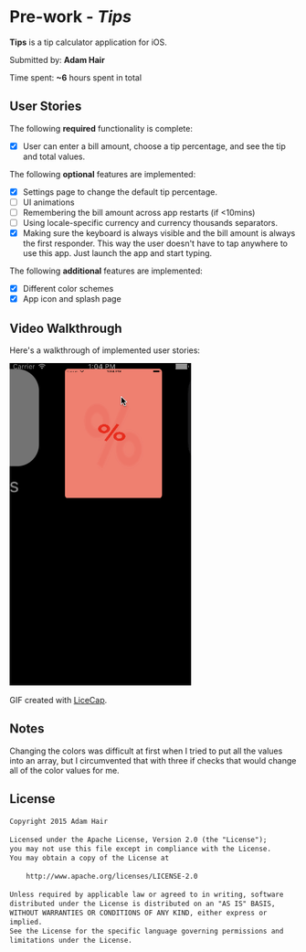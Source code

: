 # Pre-work - *Tips*

**Tips** is a tip calculator application for iOS.

Submitted by: **Adam Hair**

Time spent: **~6** hours spent in total

## User Stories

The following **required** functionality is complete:
* [X] User can enter a bill amount, choose a tip percentage, and see the tip and total values.

The following **optional** features are implemented:
* [X] Settings page to change the default tip percentage.
* [ ] UI animations
* [ ] Remembering the bill amount across app restarts (if <10mins)
* [ ] Using locale-specific currency and currency thousands separators.
* [X] Making sure the keyboard is always visible and the bill amount is always the first responder. This way the user doesn't have to tap anywhere to use this app. Just launch the app and start typing.

The following **additional** features are implemented:

- [X] Different color schemes
- [X] App icon and splash page

## Video Walkthrough 

Here's a walkthrough of implemented user stories:

![App demo](Demo.gif)

GIF created with [LiceCap](http://www.cockos.com/licecap/).

## Notes

Changing the colors was difficult at first when I tried to put all the values into an array, but I circumvented that with three if checks that would change all of the color values for me.

## License

    Copyright 2015 Adam Hair

    Licensed under the Apache License, Version 2.0 (the "License");
    you may not use this file except in compliance with the License.
    You may obtain a copy of the License at

        http://www.apache.org/licenses/LICENSE-2.0

    Unless required by applicable law or agreed to in writing, software
    distributed under the License is distributed on an "AS IS" BASIS,
    WITHOUT WARRANTIES OR CONDITIONS OF ANY KIND, either express or implied.
    See the License for the specific language governing permissions and
    limitations under the License.
